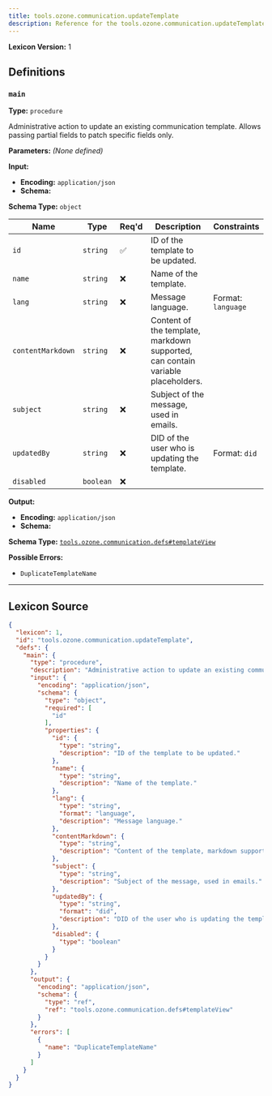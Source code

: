 ```yaml
---
title: tools.ozone.communication.updateTemplate
description: Reference for the tools.ozone.communication.updateTemplate lexicon
---
```

**Lexicon Version:** 1

## Definitions

<a name="main"></a>
### `main`

**Type:** `procedure`

Administrative action to update an existing communication template. Allows passing partial fields to patch specific fields only.

**Parameters:** _(None defined)_

**Input:**

- **Encoding:** `application/json`
- **Schema:**

**Schema Type:** `object`

| Name | Type | Req'd  | Description | Constraints |
|------|------|----------|-------------|-------------|
| `id` | `string` | ✅  | ID of the template to be updated. |  |
| `name` | `string` | ❌  | Name of the template. |  |
| `lang` | `string` | ❌  | Message language. | Format: `language` |
| `contentMarkdown` | `string` | ❌  | Content of the template, markdown supported, can contain variable placeholders. |  |
| `subject` | `string` | ❌  | Subject of the message, used in emails. |  |
| `updatedBy` | `string` | ❌  | DID of the user who is updating the template. | Format: `did` |
| `disabled` | `boolean` | ❌  |  |  |
**Output:**

- **Encoding:** `application/json`
- **Schema:**

**Schema Type:** [`tools.ozone.communication.defs#templateView`](/tools/ozone/communication/defs#templateView)


**Possible Errors:**

- `DuplicateTemplateName`

---

## Lexicon Source
```json
{
  "lexicon": 1,
  "id": "tools.ozone.communication.updateTemplate",
  "defs": {
    "main": {
      "type": "procedure",
      "description": "Administrative action to update an existing communication template. Allows passing partial fields to patch specific fields only.",
      "input": {
        "encoding": "application/json",
        "schema": {
          "type": "object",
          "required": [
            "id"
          ],
          "properties": {
            "id": {
              "type": "string",
              "description": "ID of the template to be updated."
            },
            "name": {
              "type": "string",
              "description": "Name of the template."
            },
            "lang": {
              "type": "string",
              "format": "language",
              "description": "Message language."
            },
            "contentMarkdown": {
              "type": "string",
              "description": "Content of the template, markdown supported, can contain variable placeholders."
            },
            "subject": {
              "type": "string",
              "description": "Subject of the message, used in emails."
            },
            "updatedBy": {
              "type": "string",
              "format": "did",
              "description": "DID of the user who is updating the template."
            },
            "disabled": {
              "type": "boolean"
            }
          }
        }
      },
      "output": {
        "encoding": "application/json",
        "schema": {
          "type": "ref",
          "ref": "tools.ozone.communication.defs#templateView"
        }
      },
      "errors": [
        {
          "name": "DuplicateTemplateName"
        }
      ]
    }
  }
}
```

